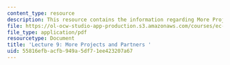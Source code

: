 ```yaml
---
content_type: resource
description: This resource contains the information regarding More Projects and Partners.
file: https://ol-ocw-studio-app-production.s3.amazonaws.com/courses/ec-701j-d-lab-i-development-fall-2009/55816efbacfb949a5df71ee423207a67_MITEC_701JF09_lec09_nb.pdf
file_type: application/pdf
resourcetype: Document
title: 'Lecture 9: More Projects and Partners '
uid: 55816efb-acfb-949a-5df7-1ee423207a67
---
```

